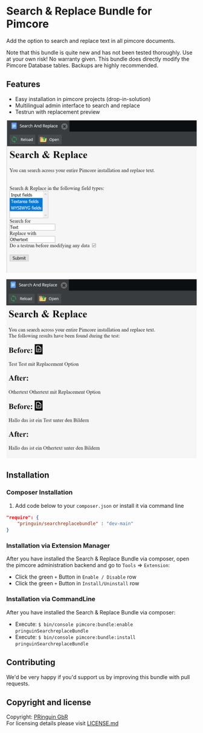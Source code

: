 # Search & Replace Bundle for Pimcore
Add the option to search and replace text in all pimcore documents.

Note that this bundle is quite new and has not been tested thoroughly. 
Use at your own risk! No warranty given. 
This bundle does directly modify the Pimcore Database tables. Backups are highly recommended.

## Features
* Easy installation in pimcore projects (drop-in-solution)
* Multilingual admin interface to search and replace
* Testrun with replacement preview

![Backend Interface](docs/img/search_form.png)

![Backend Interface](docs/img/replacement_preview.png)

## Installation

### Composer Installation
1. Add code below to your `composer.json` or install it via command line

```json
"require": {
    "pringuin/searchreplacebundle" : "dev-main"
}
```

### Installation via Extension Manager
After you have installed the Search & Replace Bundle via composer, open the pimcore administration backend and go to `Tools` => `Extension`:
- Click the green `+` Button in `Enable / Disable` row
- Click the green `+` Button in `Install/Uninstall` row

### Installation via CommandLine
After you have installed the Search & Replace Bundle via composer:
- Execute: `$ bin/console pimcore:bundle:enable pringuinSearchreplaceBundle`
- Execute: `$ bin/console pimcore:bundle:install pringuinSearchreplaceBundle`

## Contributing
We'd be very happy if you'd support us by improving this bundle with pull requests.

## Copyright and license
Copyright: [PRinguin GbR](https://pringuin.de)  
For licensing details please visit [LICENSE.md](LICENSE.md)  
